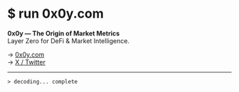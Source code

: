 # $ run 0x0y.com

**0x0y — The Origin of Market Metrics**  
Layer Zero for DeFi & Market Intelligence.

→ [0x0y.com](https://0x0y.com)  
→ [X / Twitter](https://x.com/the0x0y)  

------

`> decoding... complete`
